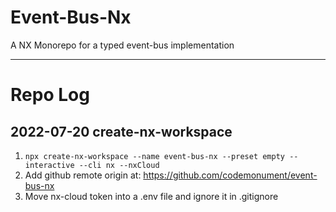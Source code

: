 # Event-Bus-Nx

A NX Monorepo for a typed event-bus implementation

---

# Repo Log

## 2022-07-20 create-nx-workspace

1. `npx create-nx-workspace --name event-bus-nx --preset empty --interactive --cli nx --nxCloud`
2. Add github remote origin at: https://github.com/codemonument/event-bus-nx
3. Move nx-cloud token into a .env file and ignore it in .gitignore
